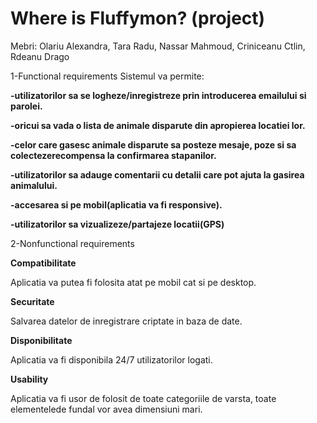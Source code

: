 # Where is Fluffymon? (project)

Mebri: Olariu Alexandra, Tara Radu, Nassar Mahmoud, Criniceanu Ctlin, Rdeanu Drago

1-Functional requirements 
Sistemul va permite:

**-utilizatorilor sa se logheze/inregistreze prin introducerea emailului si parolei.**

**-oricui sa vada o lista de animale disparute din apropierea locatiei lor.**

**-celor care gasesc animale disparute sa posteze mesaje, poze si sa colectezerecompensa la confirmarea stapanilor.**

**-utilizatorilor sa adauge comentarii cu detalii care pot ajuta la gasirea animalului.**

**-accesarea si pe mobil(aplicatia va fi responsive).**

**-utilizatorilor sa vizualizeze/partajeze locatii(GPS)**

2-Nonfunctional requirements

**Compatibilitate**

Aplicatia va putea fi folosita atat pe mobil cat si pe desktop.

**Securitate**

Salvarea datelor de inregistrare criptate in baza de date.

**Disponibilitate**

Aplicatia va fi disponibila 24/7 utilizatorilor logati.

**Usability**

Aplicatia va fi usor de folosit de toate categoriile de varsta, toate elementelede fundal vor avea dimensiuni mari.
